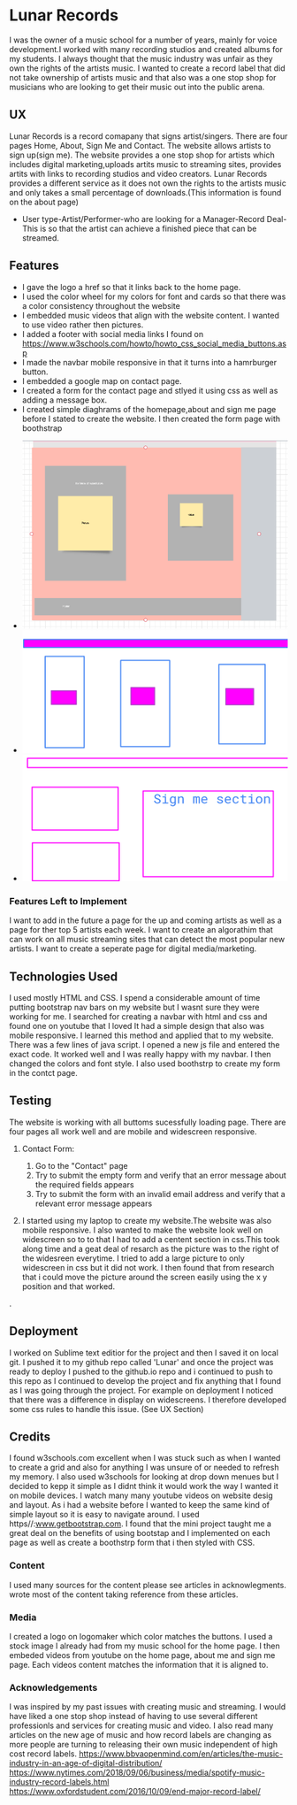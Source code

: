 # Lunar Records

I was the owner of a  music school for a number of years, mainly for voice development.I worked with many recording studios and created albums for my students. I always thought that the music industry was unfair as they own the rights of the artists music. I wanted to create a record label that did not take ownership of artists music and that also was a one stop shop for musicians who are looking to get their music out into the public arena.
 
## UX
 
Lunar Records is a record comapany that signs artist/singers. There are four pages Home, About, Sign Me and Contact.
The website allows artists to sign up(sign me). The website provides a one stop shop for artists which includes digital marketing,uploads artits music to streaming sites, provides artits with links to recording studios and video creators. Lunar Records provides a different service as it does not own the rights to the artists music and only takes a small percentage of downloads.(This information is found on the about page)
 
- User type-Artist/Performer-who are looking for a Manager-Record Deal-This is so that the artist can achieve a finished piece that can be streamed.



## Features
* I gave the logo a href so that it links back to the home page. 
* I used the color wheel for my colors for font and cards so that there was a color consistency throughout the website
* I embedded music videos that align with the website content. I wanted to use video rather then pictures.
* I added a footer with social media links I found on https://www.w3schools.com/howto/howto_css_social_media_buttons.asp
* I made the navbar mobile responsive in that it turns into a hamrburger button.
* I embedded a google map on contact page.
* I created a form  for the contact page and stlyed it using css as well as adding a message box. 
* I created simple diaghrams of the homepage,about and sign me page before I stated to create the website. I then created the form page with boothstrap
- ![image of homepage mock-up](capture.png)
- ![image of homepage mock-up2](websitedesign.png)
- ![image of sign me page](signmedesign.png)


### Features Left to Implement
I want to add in the future a page for the up and coming artists as well as a page for ther top 5 artists each week. 
I want to create an algorathim that can work on all music streaming sites that can detect the most popular new artists.
I want to create a seperate page for digital media/marketing.


## Technologies Used

I used mostly HTML and CSS. I spend a considerable amount of time putting bootstrap nav bars on my website but I wasnt sure they were working for me. I searched for creating a navbar with html and css and found one on youtube that I loved It had a simple design that also was mobile responsive. I learned this method and applied that to my website. There was a few lines of java script. I opened a new js file and entered the exact code. It worked well and I was really happy with my navbar. I then changed the colors and font style.
I also used boothstrp to create my form in the contct page. 




## Testing

The website is working with all buttoms sucessfully loading page. 
There are four pages all work well and are mobile and widescreen responsive. 


1. Contact Form:
    1. Go to the "Contact" page
    2. Try to submit the empty form and verify that an error message about the required fields appears
    3. Try to submit the form with an invalid email address and verify that a relevant error message appears
   

2. I started using my laptop to create my website.The website was also mobile responsive. I also wanted to make the website look well on widescreen so to to that I had to add a centent section in css.This took along time and a geat deal of resarch as the picture was to the right of the widesreen everytime. I tried to add a large picture to only widescreen in css but it did not work. I then found that from research that i could move the picture around the screen easily using the x y position and that worked. 


.

## Deployment
I worked on Sublime text editior for the project and then I saved it on local git. I pushed it to my github repo called 'Lunar' and once the project was ready to deploy I pushed to the github.io repo and i continued to push to this repo as I continued to develop the project and fix anything that I found as I was going through the project. For example on deployment I noticed that there was a difference in display on widescreens. I therefore developed some css rules to handle this issue. (See UX  Section)


## Credits

I found w3schools.com excellent when I was stuck such as when I wanted to create a grid and also for anything I was unsure of or needed to refresh my memory. I also used w3schools for looking at drop down menues but I decided to kepp it simple as I didnt think it would work the way I wanted it on mobile devices. 
I watch many many youtube videos on website desig and layout. As i had a website before I wanted to keep the same kind of simple layout so it is easy to navigate around. 
I used https//:www.getbootstrap.com. I found that the mini project taught me a great deal on the benefits of using bootstap and I implemented on each page as well as create a boothstrp form that i then styled with CSS. 
### Content
I used many sources for the content please see articles in acknowlegments.  wrote most of the content taking reference from these articles. 

### Media
I created a logo on logomaker which color matches the buttons. 
I used a stock image I already had from my music school for the home page.
I then embeded videos from youtube on the home page, about me and sign me page. Each videos content matches the information that it is aligned to. 

### Acknowledgements

 I was inspired by my past issues with creating music and streaming. I would have liked a one stop shop instead of having to use several different professionls and services for creating music and video. I also read many articles on the new age of music and how record labels are changing as more people are turning to releasing their own music independent of high cost record labels. https://www.bbvaopenmind.com/en/articles/the-music-industry-in-an-age-of-digital-distribution/ 
 https://www.nytimes.com/2018/09/06/business/media/spotify-music-industry-record-labels.html
 https://www.oxfordstudent.com/2016/10/09/end-major-record-label/

